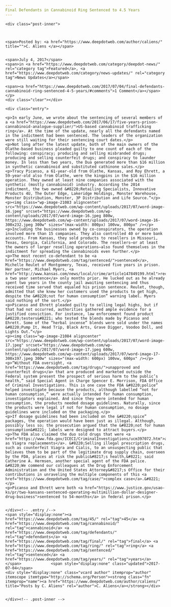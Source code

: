 ```yaml
---
Final Defendants in Cannabinoid Ring Sentenced to 4.5 Years
---
```

<article class="post-listing post-21076 post type-post status-publish format-standard has-post-thumbnail hentry category-deepdot-news category-news-updates tag-4383 tag-cannabinoid tag-defendants tag-final tag-ring tag-sentenced tag-years">
    
    <div class="post-inner">
    
    
        
    <span>Posted by: <a href="https://www.deepdotweb.com/author/caliens/" title="">C. Aliens </a></span>
    
    
    <span>July 4, 2017</span>
    <span>in <a href="https://www.deepdotweb.com/category/deepdot-news/" rel="category tag">Featured</a>, <a href="https://www.deepdotweb.com/category/news-updates/" rel="category tag">News Updates</a></span>
    
    <span><a href="https://www.deepdotweb.com/2017/07/04/final-defendants-cannabinoid-ring-sentenced-4-5-years/#comments">1 Comment</a></span>
    </p>
    <div class="clear"></div>
    
    <div class="entry">
    
    <p>In early June, we wrote about the sentencing of several members of a <a href="https://www.deepdotweb.com/2017/06/17/five-years-prison-cannabinoid-analogue-supplier/">US-based cannabinoid trafficking ring</a>. At the time of the update, nearly all the defendants named in the indictment had been sentenced. The leaders of the organization were still waiting for their sentencing court dates.</p>
    <p>Not long after the latest update, both of the main owners of the Olathe-based business pleaded guilty to one count of each of the following: conspiracy; producing and selling misbranded drugs; producing and selling counterfeit drugs; and conspiracy to launder money. In less than two years, the Dua generated more than $16 million in synthetic cannabinoid and substituted cathinone sales.</p>
    <p>Tracy Picanso, a 61-year-old from Olathe, Kansas, and Roy Ehrett, a 59-year-old also from Olathe, were the kingpins in the $16 million operation. They owned at least nine companies associated with the synthetic (mostly cannabinoid) industry. According the 2014 indictment, the two owned &#8220;Retailing Specialists, Innovative Products 4U, The Outer Edge, Lakeridge Holdings, Monster Warehouse, Monster Distribution, Monster, 3P Distribution and Life Source.”</p>
    <p><img class="wp-image-21083 aligncenter" src="https://www.deepdotweb.com/wp-content/uploads/2017/07/word-image-16.jpeg" srcset="https://www.deepdotweb.com/wp-content/uploads/2017/07/word-image-16.jpeg 800w, https://www.deepdotweb.com/wp-content/uploads/2017/07/word-image-16-300x232.jpeg 300w" sizes="(max-width: 800px) 100vw, 800px" /></p>
    <p>Including the businesses owned by co-conspirators, the operation involved more than 15 companies. They also controlled 40 or more bank accounts. From Kansas, they sold products to resellers in Missouri, Texas, Georgia, California, and Colorado. The resellers—or at least the owners of larger reselling operations—also found themselves in the indictment for spreading the cannabinoids even further.</p>
    <p>The most recent co-defendant to be <a href="https://www.deepdotweb.com/tag/sentenced/">sentenced</a>, Michelle Reulet of Montgomery, Texas, received five years in prison. Her partner, Michael Myers, <a href="http://www.kansas.com/news/local/crime/article147849199.html">received a two year sentence</a> only months prior. He lucked out as he already spent two years in the county jail awaiting sentencing and thus received time served that equaled his prison sentence. Reulet, though, admitted that she knew her customers used the products to get high, despite the &#8220;not for human consumption” warning label. Myers said nothing of the sort.</p>
    <p>Picanso and Ehrett pleaded guilty to selling legal highs, but if that had not occurred, authorities gathered ample evidence for a justified conviction. For instance, law enforcement found product &#8220;testers&#8221; who tested the blends made by Picanso and Ehrett. Some of the “herbal incense” blends were sold under the names &#8220;Pump It, Head Trip, Black Arts, Grave Digger, Voodoo Doll, and Lights Out.”</p>
    <p><img class="wp-image-21084 aligncenter" src="https://www.deepdotweb.com/wp-content/uploads/2017/07/word-image-17.jpeg" srcset="https://www.deepdotweb.com/wp-content/uploads/2017/07/word-image-17.jpeg 600w, https://www.deepdotweb.com/wp-content/uploads/2017/07/word-image-17-300x197.jpeg 300w" sizes="(max-width: 600px) 100vw, 600px" /></p>
    <p>“Without FDA oversight, <a href="https://www.deepdotweb.com/tag/drugs/">unapproved and counterfeit drugs</a> that are produced and marketed outside the Federal system present the prospect of serious harm to the public’s health,” said Special Agent in Charge Spencer E. Morrison, FDA Office of Criminal Investigations. This is one case the FDA &#8220;police” helped investigate because the products, although labelled “not for human consumption,” were actually intended for human consumption, investigators explained. And since they were intended for human consumption, the products needed dosage guidelines. Naturally, since the products were legal if not for human consumption, no dosage guidelines were included on the packaging.</p>
    <p>If dosage guidelines had been included on the &#8220;spice” packages, the operation would have been just as illegal. Although, possibly less so; the prosecution argued that the &#8220;not for human consumption&#8221; labels were designed to attract buyers.</p>
    <p>The FDA also claimed the duo sold drugs that were <a href="https://www.fda.gov/ICECI/CriminalInvestigations/ucm397072.htm">advertised as Viagra replacements</a>. &#8220;Selling illegal prescription drugs, such as counterfeit Viagra and Cialis, to an unsuspecting public that believes them to be part of the legitimate drug supply chain, overseen by the FDA, places at risk the public&#8217;s health,&#8221; said Catherine A. Hermsen, another special agent of the FDA police. &#8220;We commend our colleagues at the Drug Enforcement Administration and the United States Attorney&#8217;s Office for their contributions in unraveling the multiple components of this <a href="https://www.deepdotweb.com/tag/case/">complex case</a>.&#8221;</p>
    <p>Picanso and Ehrett were both <a href="https://www.justice.gov/usao-ks/pr/two-kansans-sentenced-operating-multimillion-dollar-designer-drug-business">sentenced to 54-months</a> in federal prison.</p>
    
    
    </div><!-- .entry /-->
    <span style="display:none"><a href="https://www.deepdotweb.com/tag/45/" rel="tag">45</a> <a href="https://www.deepdotweb.com/tag/cannabinoid/" rel="tag">cannabinoid</a> <a href="https://www.deepdotweb.com/tag/defendants/" rel="tag">defendants</a> <a href="https://www.deepdotweb.com/tag/final/" rel="tag">final</a> <a href="https://www.deepdotweb.com/tag/ring/" rel="tag">ring</a> <a href="https://www.deepdotweb.com/tag/sentenced/" rel="tag">sentenced</a> <a href="https://www.deepdotweb.com/tag/years/" rel="tag">years</a></span>				<span style="display:none" class="updated">2017-07-04</span>
    <div style="display:none" class="vcard author" itemprop="author" itemscope itemtype="http://schema.org/Person"><strong class="fn" itemprop="name"><a href="https://www.deepdotweb.com/author/caliens/" title="Posts by C. Aliens" rel="author">C. Aliens</a></strong></div>
    
    
    </div><!-- .post-inner -->
</article><!-- .post-listing -->

